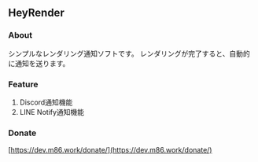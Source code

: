 ## HeyRender

### About

シンプルなレンダリング通知ソフトです。
レンダリングが完了すると、自動的に通知を送ります。



### Feature

1. Discord通知機能
2. LINE Notify通知機能



### Donate

[https://dev.m86.work/donate/](https://dev.m86.work/donate/)

